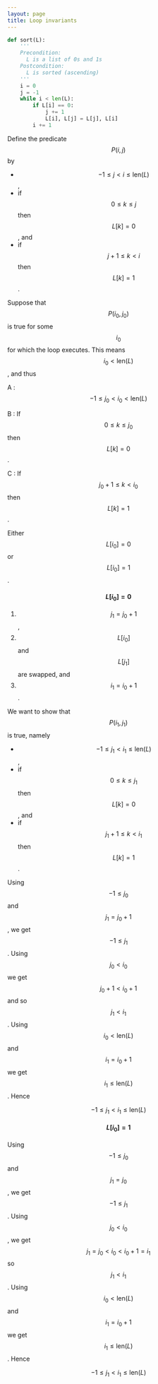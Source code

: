 ```yaml
---
layout: page
title: Loop invariants
---
```


```python
def sort(L):
    '''
    Precondition:
      L is a list of 0s and 1s
    Postcondition:
      L is sorted (ascending)
    ''' 
    i = 0
    j = -1
    while i < len(L):
        if L[i] == 0:
            j += 1
            L[i], L[j] = L[j], L[i]
        i += 1
```

Define the predicate $$P(i,j)$$ by

- $$-1 \leq j < i \leq \mathrm{len}(L)$$,
- if $$0 \leq k \leq j$$ then $$L[k]=0$$, and
- if $$j+1 \leq k < i$$ then $$L[k]=1$$.

Suppose that $$P(i_0,j_0)$$ is true for some $$i_0$$ for which the loop executes. This means
$$i_0 < \mathrm{len}(L)$$, and thus

A
: $$-1 \leq j_0 < i_0 < \mathrm{len}(L)$$

B
: If $$0 \leq k \leq j_0$$ then $$L[k]=0$$.

C
: If $$j_0+1 \leq k < i_0$$ then $$L[k]=1$$.

Either $$L[i_0]=0$$ or $$L[i_0]=1$$.

#### $$L[i_0]=0$$

1. $$j_1=j_0+1$$,
2. $$L[i_0]$$ and $$L[j_1]$$ are swapped, and
3. $$i_1=i_0+1$$.

We want to show that $$P(i_1,j_1)$$ is true, namely

- $$-1 \leq j_1 < i_1 \leq \mathrm{len}(L)$$,
- if $$0 \leq k \leq j_1$$ then $$L[k]=0$$, and
- if $$j_1+1 \leq k < i_1$$ then $$L[k]=1$$.

Using $$-1 \leq j_0$$ and $$j_1=j_0+1$$, we get $$-1 \leq j_1$$. Using $$j_0<i_0$$ we get $$j_0+1<i_0+1$$ and so $$j_1<i_1$$.
Using $$i_0< \mathrm{len}(L)$$ and $$i_1=i_0+1$$ we get $$i_1 \leq \mathrm{len}(L)$$. Hence 

$$-1 \leq j_1 < i_1 \leq \mathrm{len}(L)$$




#### $$L[i_0]=1$$

Using $$-1 \leq j_0$$ and $$j_1=j_0$$, we get $$-1 \leq j_1$$. Using $$j_0<i_0$$, we get
$$j_1 = j_0 < i_0 < i_0+1 = i_1$$ so $$j_1<i_1$$.
Using $$i_0< \mathrm{len}(L)$$ and $$i_1=i_0+1$$ we get $$i_1 \leq \mathrm{len}(L)$$. Hence

$$-1 \leq j_1 < i_1 \leq \mathrm{len}(L)$$